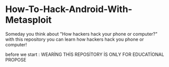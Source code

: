 # How-To-Hack-Android-With-Metasploit

Someday you think about "How hackers hack your phone or computer?" with this repository you can learn how hackers hack you phone or computer!

before we start : WEARİNG THİS REPOSİTORY İS ONLY FOR EDUCATİONAL PROPOSE
